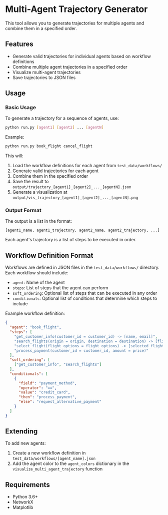 # Multi-Agent Trajectory Generator

This tool allows you to generate trajectories for multiple agents and combine them in a specified order.

## Features

- Generate valid trajectories for individual agents based on workflow definitions
- Combine multiple agent trajectories in a specified order
- Visualize multi-agent trajectories
- Save trajectories to JSON files

## Usage

### Basic Usage

To generate a trajectory for a sequence of agents, use:

```bash
python run.py [agent1] [agent2] ... [agentN]
```

Example:
```bash
python run.py book_flight cancel_flight
```

This will:
1. Load the workflow definitions for each agent from `test_data/workflows/`
2. Generate valid trajectories for each agent
3. Combine them in the specified order
4. Save the result to `output/trajectory_[agent1]_[agent2]_..._[agentN].json`
5. Generate a visualization at `output/vis_trajectory_[agent1]_[agent2]_..._[agentN].png`

### Output Format

The output is a list in the format:

```
[agent1_name, agent1_trajectory, agent2_name, agent2_trajectory, ...]
```

Each agent's trajectory is a list of steps to be executed in order.

## Workflow Definition Format

Workflows are defined in JSON files in the `test_data/workflows/` directory. Each workflow should include:

- `agent`: Name of the agent
- `steps`: List of steps that the agent can perform
- `soft_ordering`: Optional list of steps that can be executed in any order
- `conditionals`: Optional list of conditions that determine which steps to include

Example workflow definition:

```json
{
  "agent": "book_flight",
  "steps": [
    "get_customer_info(customer_id = customer_id) -> [name, email]",
    "search_flights(origin = origin, destination = destination) -> [flight_options]",
    "select_flight(flight_options = flight_options) -> [selected_flight]",
    "process_payment(customer_id = customer_id, amount = price)"
  ],
  "soft_ordering": [
    ["get_customer_info", "search_flights"]
  ],
  "conditionals": [
    {
      "field": "payment_method",
      "operator": "==",
      "value": "credit_card",
      "then": "process_payment",
      "else": "request_alternative_payment"
    }
  ]
}
```

## Extending

To add new agents:
1. Create a new workflow definition in `test_data/workflows/[agent_name].json`
2. Add the agent color to the `agent_colors` dictionary in the `visualize_multi_agent_trajectory` function

## Requirements

- Python 3.6+
- NetworkX
- Matplotlib
